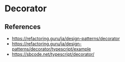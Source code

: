 # Decorator

## References
- https://refactoring.guru/ja/design-patterns/decorator
- https://refactoring.guru/ja/design-patterns/decorator/typescript/example
- https://sbcode.net/typescript/decorator/
